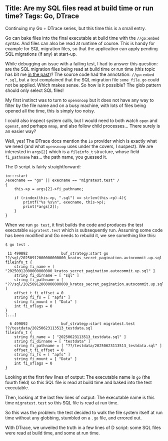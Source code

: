 Title: Are my SQL files read at build time or run time?
Tags: Go, DTrace
---

Continuing my Go + DTrace series, but this time this is a small entry.

Go can bake files into the final executable at build time with the `//go:embed` syntax. And files can also be read at runtime of course. This is handy for example for SQL migration files, so that the application can apply pending SQL migrations (if any) at start-up.

While debugging an issue with a failing test, I had to answer this question: are the SQL migration files being read at build time or run time (this topic has bit me [in the past](/blog/an_optimization_and_debugging_story_go_dtrace.html#establishing-a-baseline))? The source code had the annotation: `//go:embed *.sql`, but a test complained that the SQL migration file `some_file.go` could not be applied. Which makes sense. So how is it possible? The glob pattern should only select SQL files!

My first instinct was to turn to `opensnoop` but it does not have any way to filter by the file name and on a busy machine, with lots of files being opened all the time, this is simply too noisy.

I could also inspect system calls, but I would need to both watch `open` and `openat`, and perhaps `mmap`, and also follow child processes... There surely is an easier way?

Well, yes! The DTrace docs mention the `io` provider which is exactly what we need (and what `opensnoop` uses under the covers, I suspect). We are interested in `args[2]` which is a `fileinfo_t` structure, whose field `fi_pathname` has... the path name, you guessed it.

The D script is fairly straightforward:

```dtrace
io:::start 
/execname == "go" || execname == "migratest.test" /
{
    this->p = args[2]->fi_pathname;
    
    if (rindex(this->p, ".sql") == strlen(this->p)-4){
        printf("%s %s\n", execname, this->p);
        print(*args[2]);
    }
}
```

When we run `go test`, it first builds the code and produces the test executable `migratest.test` which is subsequently run. Assuming some code has been modified and Go needs to rebuild it, we see something like this:

```shell
$ go test .

 11 499892               buf_strategy:start go ??/sql/20250912000000000000_kratos_secret_pagination.autocommit.up.sql
fileinfo_t {
    string fi_name = [ "20250912000000000000_kratos_secret_pagination.autocommit.up.sql" ]
    string fi_dirname = [ "sql" ]
    string fi_pathname = [ "??/sql/20250912000000000000_kratos_secret_pagination.autocommit.up.sql" ]
    offset_t fi_offset = 0
    string fi_fs = [ "apfs" ]
    string fi_mount = [ "Data" ]
    int fi_oflags = 0
}
[...]

  6 499892               buf_strategy:start migratest.test ??/testdata/20250623113513_testdata.sql
fileinfo_t {
    string fi_name = [ "20250623113513_testdata.sql" ]
    string fi_dirname = [ "testdata" ]
    string fi_pathname = [ "??/testdata/20250623113513_testdata.sql" ]
    offset_t fi_offset = 0
    string fi_fs = [ "apfs" ]
    string fi_mount = [ "Data" ]
    int fi_oflags = 0
}
```

Looking at the first few lines of output: The executable name is `go` (the fourth field) so this SQL file is read at build time and baked into the test executable.

Then, looking at the last few lines of output: The executable name is this time `migratest.test` so this SQL file is read at run time.


So this was the problem: the test decided to walk the file system itself at run time without any globbing, stumbled on a `.go` file, and errored out.

With DTrace, we unveiled the truth in a few lines of D script: some SQL files were read at build time, and some at run time.
